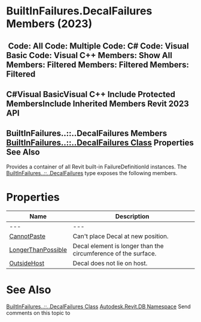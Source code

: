 # BuiltInFailures.DecalFailures Members (2023)

﻿
 Code: All Code: Multiple Code: C# Code: Visual Basic Code: Visual C++  Members: Show All Members: Filtered Members: Filtered Members: Filtered   
---  
C#Visual BasicVisual C++
Include Protected MembersInclude Inherited Members
Revit 2023 API  
---  
BuiltInFailures..::..DecalFailures Members  
[BuiltInFailures..::..DecalFailures Class](63233581-994c-e5d1-87cb-57ccb34df082.md "BuiltInFailures.DecalFailures Class") Properties See Also  
---  
Provides a container of all Revit built-in FailureDefinitionId instances.
The [BuiltInFailures..::..DecalFailures](63233581-994c-e5d1-87cb-57ccb34df082.md "BuiltInFailures.DecalFailures Class") type exposes the following members.
# Properties
| Name | Description |
| --- | --- |
| --- | --- | --- |
| [CannotPaste](249eff42-26af-079f-6db6-d1c794d84abb.md "CannotPaste Property") | Can't place Decal at new position. |
| [LongerThanPossible](5e5378e8-ee23-c4f0-231c-fe92c925de59.md "LongerThanPossible Property") | Decal element is longer than the circumference of the surface. |
| [OutsideHost](7ffe20fc-907d-8e47-1afb-cae53c43d8ac.md "OutsideHost Property") | Decal does not lie on host. |

# See Also
[BuiltInFailures..::..DecalFailures Class](63233581-994c-e5d1-87cb-57ccb34df082.md "BuiltInFailures.DecalFailures Class")
[Autodesk.Revit.DB Namespace](87546ba7-461b-c646-cbb1-2cb8f5bff8b2.md "Autodesk.Revit.DB Namespace")
Send comments on this topic to 